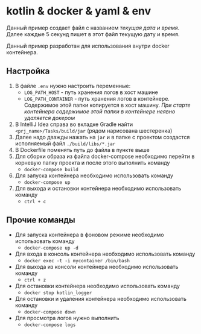 # kotlin & docker & yaml & env
Данный пример создает файл с названием _текущая дата и время_.
Далее каждые 5 секунд пишет в этот файл текущую дату и время.

Данный пример разработан для использования внутри docker контейнера.

## Настройка
1. В файле `.env` нужно настроить переменные:
   * `LOG_PATH_HOST` - путь хранения логов в хост машине
   * `LOG_PATH_CONTAINER` - путь хранения логов в контейнере. Содержимое этой 
   папки копируется в хост машину. _При старте контейнера содержимое этой папки в 
   контейнере неявно удаляется докером_
2. В IntelliJ Idea справа во вкладке Gradle найти `<prj_name>/Tasks/build/jar` (рядом нарисована шестеренка)
3. Далее надо дважды нажать на `jar` и в папке с проектом создастся исполняемый файл
   `./build/libs/*.jar`
4. В Dockerfile поменять путь до файла в пункте выше   
5. Для сборки образа из файла docker-compose необходимо перейти в корневую папку проекта
   и после этого выполнить команду 
   * `docker-compose build`
6. Для запуска контейнера необходимо использовать команду
   * `docker-compose up`
7. Для выхода и остановки контейнера необходимо использовать команду
   * `ctrl + c`
   
## Прочие команды
* Для запуска контейнера в фоновом режиме необходимо использовать команду
   * `docker-compose up -d`
* Для входа в консоль контейнера необходимо использовать команду
   * `docker exec -t -i mycontainer /bin/bash`
* Для выхода из консоли контейнера необходимо использовать команду
   * `ctrl + z`
* Для остановки контейнера необходимо использовать команду
   * `docker stop kotlin_logger`
* Для остановки и удаления контейнера необходимо использовать команду
   * `docker-compose down`
* Для просмотра логов нужно выполнить 
   * `docker-compose logs`

